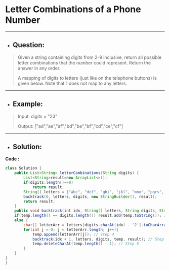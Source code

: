 # Letter Combinations of a Phone Number
---
- ## Question:
> Given a string containing digits from 2-9 inclusive, return all possible letter combinations that the number could represent. Return the answer in any order.
> 
> A mapping of digits to letters (just like on the telephone buttons) is given below. Note that 1 does not map to any letters.
---
- ## Example:
> Input: digits = "23"
> 
> Output: ["ad","ae","af","bd","be","bf","cd","ce","cf"]
---
- ## Solution:
**Code :**
```java
class Solution {
    public List<String> letterCombinations(String digits) {
        List<String>result=new ArrayList<>();
        if(digits.length()==0)
            return result;
        String[] letters = {"abc", "def", "ghi", "jkl", "mno", "pqrs", "tuv", "wxyz"};
        backtrack(0, letters, digits, new StringBuilder(), result);
        return result;
    }
    public void backtrack(int idx, String[] letters, String digits, StringBuilder temp, List<String> result){
    if(temp.length() == digits.length()) result.add(temp.toString()); // Step 1
    else {
        char[] letterArr = letters[digits.charAt(idx) - '2'].toCharArray(); // Step 2 & 3
        for(int j = 0; j < letterArr.length; j++){
            temp.append(letterArr[j]); // Step 4
            backtrack(idx + 1, letters, digits, temp, result); // Step 4
            temp.deleteCharAt(temp.length() - 1); // Step 5
        }
    }
}
}
